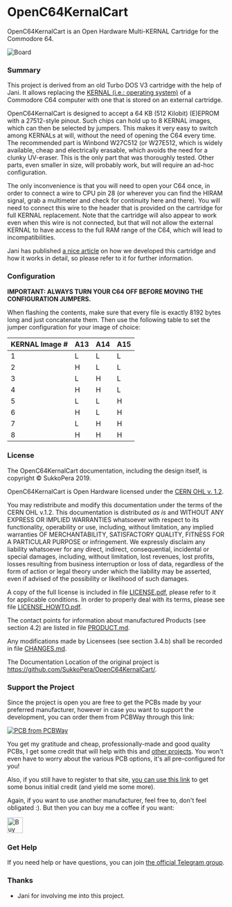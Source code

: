 # OpenC64KernalCart
OpenC64KernalCart is an Open Hardware Multi-KERNAL Cartridge for the Commodore 64.
 
![Board](https://raw.githubusercontent.com/SukkoPera/OpenC64KernalCart/master/doc/render-top.png)
 
### Summary
This project is derived from an old Turbo DOS V3 cartridge with the help of Jani. It allows replacing the [KERNAL (i.e.: operating system)](https://www.c64-wiki.com/wiki/Kernal) of a Commodore C64 computer with one that is stored on an external cartridge.

OpenC64KernalCart is designed to accept a 64 KB (512 Kilobit) (E)EPROM with a 27512-style pinout. Such chips can hold up to 8 KERNAL images, which can then be selected by jumpers. This makes it very easy to switch among KERNALs at will, without the need of opening the C64 every time. The recommended part is Winbond W27C512 (or W27E512, which is widely available, cheap and electrically erasable, which avoids the need for a clunky UV-eraser. This is the only part that was thoroughly tested. Other parts, even smaller in size, will probably work, but will require an ad-hoc configuration.

The only inconvenience is that you will need to open your C64 once, in order to connect a wire to CPU pin 28 (or wherever you can find the HIRAM signal, grab a multimeter and check for continuity here and there). You will need to connect this wire to the header that is provided on the cartridge for full KERNAL replacement. Note that the cartridge will also appear to work even when this wire is not connected, but that will not allow the external KERNAL to have access to the full RAM range of the C64, which will lead to incompatibilities.

Jani has published [a nice article](http://blog.worldofjani.com/?p=3736) on how we developed this cartridge and how it works in detail, so please refer to it for further information.

### Configuration
**IMPORTANT: ALWAYS TURN YOUR C64 OFF BEFORE MOVING THE CONFIGURATION JUMPERS.**
 
When flashing the contents, make sure that every file is exactly 8192 bytes long and just concatenate them. Then use the following table to set the jumper configuration for your image of choice:

| KERNAL Image # | A13 | A14 | A15 |
|----------------|-----|-----|-----|
| 1              |  L  |  L  |  L  |
| 2              |  H  |  L  |  L  |
| 3              |  L  |  H  |  L  |
| 4              |  H  |  H  |  L  |
| 5              |  L  |  L  |  H  |
| 6              |  H  |  L  |  H  |
| 7              |  L  |  H  |  H  |
| 8              |  H  |  H  |  H  |
 
### License
The OpenC64KernalCart documentation, including the design itself, is copyright &copy; SukkoPera 2019.

OpenC64KernalCart is Open Hardware licensed under the [CERN OHL v. 1.2](http://ohwr.org/cernohl).

You may redistribute and modify this documentation under the terms of the CERN OHL v.1.2. This documentation is distributed *as is* and WITHOUT ANY EXPRESS OR IMPLIED WARRANTIES whatsoever with respect to its functionality, operability or use, including, without limitation, any implied warranties OF MERCHANTABILITY, SATISFACTORY QUALITY, FITNESS FOR A PARTICULAR PURPOSE or infringement. We expressly disclaim any liability whatsoever for any direct, indirect, consequential, incidental or special damages, including, without limitation, lost revenues, lost profits, losses resulting from business interruption or loss of data, regardless of the form of action or legal theory under which the liability may be asserted, even if advised of the possibility or likelihood of such damages.

A copy of the full license is included in file [LICENSE.pdf](LICENSE.pdf), please refer to it for applicable conditions. In order to properly deal with its terms, please see file [LICENSE_HOWTO.pdf](LICENSE_HOWTO.pdf).

The contact points for information about manufactured Products (see section 4.2) are listed in file [PRODUCT.md](PRODUCT.md).

Any modifications made by Licensees (see section 3.4.b) shall be recorded in file [CHANGES.md](CHANGES.md).

The Documentation Location of the original project is https://github.com/SukkoPera/OpenC64KernalCart/.

### Support the Project
Since the project is open you are free to get the PCBs made by your preferred manufacturer, however in case you want to support the development, you can order them from PCBWay through this link:

[![PCB from PCBWay](https://www.pcbway.com/project/img/images/frompcbway.png)](https://www.pcbway.com/project/shareproject/OpenC64KernalCart_V1.html)

You get my gratitude and cheap, professionally-made and good quality PCBs, I get some credit that will help with this and [other projects](https://www.pcbway.com/project/member/shareproject/?bmbid=41100). You won't even have to worry about the various PCB options, it's all pre-configured for you!

Also, if you still have to register to that site, [you can use this link](https://www.pcbway.com/setinvite.aspx?inviteid=41100) to get some bonus initial credit (and yield me some more).

Again, if you want to use another manufacturer, feel free to, don't feel obligated :). But then you can buy me a coffee if you want:

<a href='https://ko-fi.com/L3L0U18L' target='_blank'><img height='36' style='border:0px;height:36px;' src='https://az743702.vo.msecnd.net/cdn/kofi2.png?v=2' border='0' alt='Buy Me a Coffee at ko-fi.com' /></a>


### Get Help
If you need help or have questions, you can join [the official Telegram group](https://t.me/joinchat/HUHdWBC9J9JnYIrvTYfZmg).

### Thanks
- Jani for involving me into this project.
